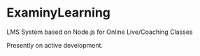# ExaminyLearning
LMS System based on Node.js for Online Live/Coaching Classes

Presently on active development.
